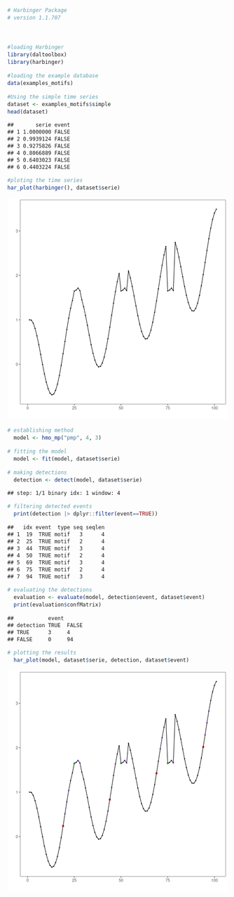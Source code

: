 
``` r
# Harbinger Package
# version 1.1.707



#loading Harbinger
library(daltoolbox)
library(harbinger) 
```


``` r
#loading the example database
data(examples_motifs)
```


``` r
#Using the simple time series
dataset <- examples_motifs$simple
head(dataset)
```

```
##       serie event
## 1 1.0000000 FALSE
## 2 0.9939124 FALSE
## 3 0.9275826 FALSE
## 4 0.8066889 FALSE
## 5 0.6403023 FALSE
## 6 0.4403224 FALSE
```


``` r
#ploting the time series
har_plot(harbinger(), dataset$serie)
```

![plot of chunk unnamed-chunk-4](fig/hmo_mp_pmp/unnamed-chunk-4-1.png)


``` r
# establishing method 
  model <- hmo_mp("pmp", 4, 3)
```


``` r
# fitting the model
  model <- fit(model, dataset$serie)
```


``` r
# making detections
  detection <- detect(model, dataset$serie)
```

```
## step: 1/1 binary idx: 1 window: 4
```


``` r
# filtering detected events
  print(detection |> dplyr::filter(event==TRUE))
```

```
##   idx event  type seq seqlen
## 1  19  TRUE motif   3      4
## 2  25  TRUE motif   2      4
## 3  44  TRUE motif   3      4
## 4  50  TRUE motif   2      4
## 5  69  TRUE motif   3      4
## 6  75  TRUE motif   2      4
## 7  94  TRUE motif   3      4
```


``` r
# evaluating the detections
  evaluation <- evaluate(model, detection$event, dataset$event)
  print(evaluation$confMatrix)
```

```
##           event      
## detection TRUE  FALSE
## TRUE      3     4    
## FALSE     0     94
```


``` r
# plotting the results
  har_plot(model, dataset$serie, detection, dataset$event)
```

![plot of chunk unnamed-chunk-10](fig/hmo_mp_pmp/unnamed-chunk-10-1.png)


